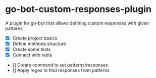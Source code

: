 # go-bot-custom-responses-plugin
A plugin for go-bot that allows defining custom responses with given patterns

- [x] Create project basics
- [x] Define methods structure
- [x] Create some tests
- [x] Connect with redis
- [] Create command to set patterns/responses
- [] Apply regex to find responses from patterns

